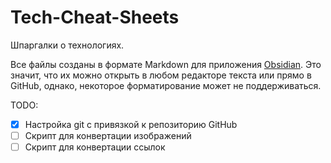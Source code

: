 # Tech-Cheat-Sheets

Шпаргалки о технологиях.

Все файлы созданы в формате Markdown для приложения [Obsidian](https://obsidian.md). Это значит, что их можно открыть в любом редакторе текста или прямо в GitHub, однако, некоторое форматирование может не поддерживаться.

TODO:
- [x] Настройка git с привязкой к репозиторию GitHub
- [ ] Скрипт для конвертации изображений
- [ ] Скрипт для конвертации ссылок